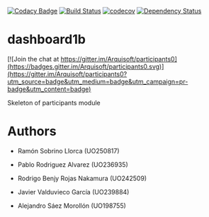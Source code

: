 [![Codacy Badge](https://api.codacy.com/project/badge/Grade/2f5e9b234d9b4cbd8669629c299990ad)](https://www.codacy.com/app/jelabra/dashboard1b?utm_source=github.com&utm_medium=referral&utm_content=Arquisoft/dashboard1b&utm_campaign=badger)
[![Build Status](https://travis-ci.org/Arquisoft/dashboard1b.svg?branch=master)](https://travis-ci.org/Arquisoft/dashboard1b)
[![codecov](https://codecov.io/gh/Arquisoft/dashboard1b/branch/master/graph/badge.svg)](https://codecov.io/gh/Arquisoft/dashboard1b)
[![Dependency Status](https://www.versioneye.com/user/projects/58d64f43dcaf9e0041b5bfb8/badge.svg?style=flat)](https://www.versioneye.com/user/projects/58d64f43dcaf9e0041b5bfb8)

# dashboard1b

[![Join the chat at https://gitter.im/Arquisoft/participants0](https://badges.gitter.im/Arquisoft/participants0.svg)](https://gitter.im/Arquisoft/participants0?utm_source=badge&utm_medium=badge&utm_campaign=pr-badge&utm_content=badge)

Skeleton of participants module

# Authors

- Ramón Sobrino Llorca (UO250817)

- Pablo Rodriguez Alvarez (UO236935)

- Rodrigo Benjy Rojas Nakamura (UO242509)

- Javier Valduvieco García (UO239884)

- Alejandro Sáez Morollón (UO198755)
